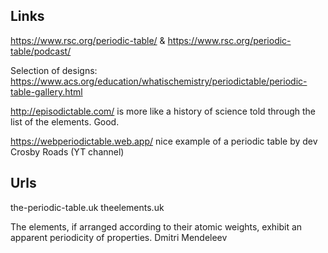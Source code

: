 ## Links

https://www.rsc.org/periodic-table/ &
https://www.rsc.org/periodic-table/podcast/

Selection of designs: https://www.acs.org/education/whatischemistry/periodictable/periodic-table-gallery.html

http://episodictable.com/ is more like a history of science told through the list of the elements. Good.

https://webperiodictable.web.app/ nice example of a periodic table by dev Crosby Roads (YT channel)


## Urls

the-periodic-table.uk
theelements.uk


The elements, if arranged according to their atomic weights, exhibit an apparent periodicity of properties. 
Dmitri Mendeleev